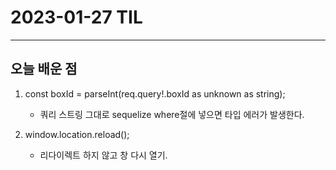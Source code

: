 # 2023-01-27 TIL

---

## 오늘 배운 점

1. const boxId = parseInt(req.query!.boxId as unknown as string);
    - 쿼리 스트링 그대로 sequelize where절에 넣으면 타입 에러가 발생한다.

2. window.location.reload();
    - 리다이렉트 하지 않고 창 다시 열기.